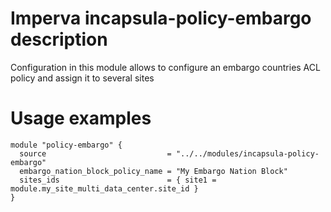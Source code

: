 # Imperva incapsula-policy-embargo description

Configuration in this module allows to configure an embargo countries ACL policy and assign it to several sites


# Usage examples

```hcl
module "policy-embargo" {
  source                           = "../../modules/incapsula-policy-embargo"
  embargo_nation_block_policy_name = "My Embargo Nation Block"
  sites_ids                        = { site1 = module.my_site_multi_data_center.site_id }
}